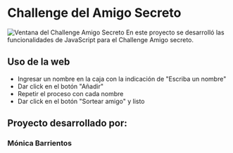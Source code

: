 # Challenge del Amigo Secreto
![Ventana del Challenge Amigo Secreto](https://github.com/user-attachments/assets/bcafde5d-6bef-4998-8cb7-c3f5054f5123)
En este proyecto se desarrolló las funcionalidades de JavaScript para el Challenge Amigo secreto.

## Uso de la web
* Ingresar un nombre en la caja con la indicación de "Escriba un nombre"
* Dar click en el botón "Añadir"
* Repetir el proceso con cada nombre
* Dar click en el botón "Sortear amigo" y listo

## Proyecto desarrollado por:
### Mónica Barrientos
